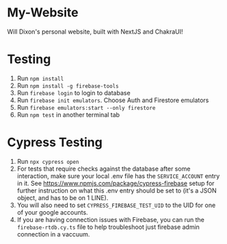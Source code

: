 # My-Website

Will Dixon's personal website, built with NextJS and ChakraUI!

# Testing

1. Run `npm install`
2. Run `npm install -g firebase-tools`
3. Run `firebase login` to login to database
4. Run `firebase init emulators`. Choose Auth and Firestore emulators
5. Run `firebase emulators:start --only firestore`
6. Run `npm test` in another terminal tab

# Cypress Testing

1. Run `npx cypress open`
2. For tests that require checks against the database after some interaction, make sure your local .env file has the `SERVICE_ACCOUNT` entry in it. See https://www.npmjs.com/package/cypress-firebase setup for further instruction on what this .env entry should be set to (it's a JSON object, and has to be on 1 LINE).
3. You will also need to set `CYPRESS_FIREBASE_TEST_UID` to the UID for one of your google accounts.
4. If you are having connection issues with Firebase, you can run the `firebase-rtdb.cy.ts` file to help troubleshoot just firebase admin connection in a vaccuum.
